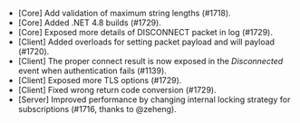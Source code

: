 * [Core] Add validation of maximum string lengths (#1718).
* [Core] Added .NET 4.8 builds (#1729).
* [Core] Exposed more details of DISCONNECT packet in log (#1729).
* [Client] Added overloads for setting packet payload and will payload (#1720).
* [Client] The proper connect result is now exposed in the _Disconnected_ event when authentication fails (#1139).
* [Client] Exposed more TLS options (#1729).
* [Client] Fixed wrong return code conversion (#1729).
* [Server] Improved performance by changing internal locking strategy for subscriptions (#1716, thanks to @zeheng).
